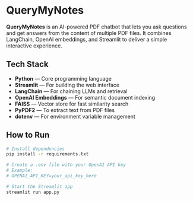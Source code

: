 # QueryMyNotes

**QueryMyNotes** is an AI-powered PDF chatbot that lets you ask questions and get answers from the content of multiple PDF files. It combines LangChain, OpenAI embeddings, and Streamlit to deliver a simple interactive experience.

## Tech Stack

- **Python** — Core programming language  
- **Streamlit** — For building the web interface  
- **LangChain** — For chaining LLMs and retrieval  
- **OpenAI Embeddings** — For semantic document indexing  
- **FAISS** — Vector store for fast similarity search  
- **PyPDF2** — To extract text from PDF files  
- **dotenv** — For environment variable management  

## How to Run

```bash
# Install dependencies
pip install -r requirements.txt

# Create a .env file with your OpenAI API key
# Example:
# OPENAI_API_KEY=your_api_key_here

# Start the Streamlit app
streamlit run app.py
